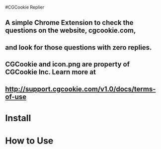#CGCookie Replier

## A simple Chrome Extension to check the questions on the website, cgcookie.com,
## and look for those questions with zero replies.

## CGCookie and icon.png are property of CGCookie Inc. Learn more at
## http://support.cgcookie.com/v1.0/docs/terms-of-use

# Install

##

# How to Use

##
